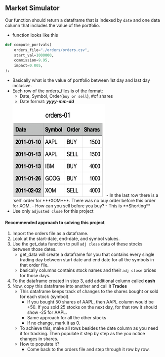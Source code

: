 ## Market Simulator
Our function should return a dataframe that is indexed by `date` and one data column that includes the value of the portfolio.
- function looks like this
```py
def compute_portvals(  		  	   		 	   		  		  		    	 		 		   		 		  
    orders_file="./orders/orders.csv",  		  	   		 	   		  		  		    	 		 		   		 		  
    start_val=1000000,  		  	   		 	   		  		  		    	 		 		   		 		  
    commission=9.95,  		  	   		 	   		  		  		    	 		 		   		 		  
    impact=0.005,  		  	   		 	   		  		  		    	 		 		   		 		  
): 
```
- Basically what is the value of portfolio between 1st day and last day inclusive.
- Each row of the orders_files is of the format:
    - Date, Symbol, Order(`buy or sell`), #of shares 
    - Date format: ***yyyy-mm-dd***<br>
    <img src="image.png" width="300" height="300">
    - In the last row there is a `sell` order for ***XOM***. There was no buy order before this order for XOM.
        - How can you sell before you buy?
            - This is **Shorting**
- Use only `adjusted close` for this project

#### Recommended approach to solving this project
1. Import the orders file as a dataframe.
2. Look at the start-date, end-date, and symbol values.
3. Use the get_data function to pull `adj close` data of these stocks between those dates.
    - get_data will create a dataframe for you that contains every single trading day between start date and end date for all the symbols in that order file.
    - basically columns contains stock names and their `adj close` prices for those days.
4. To the dataframe created in step 3, add additional column called **cash** 
5. Now, copy this dataframe into another and call it **Trades**
    - This dataframe keeps track of changes to the shares bought or sold for each stock (symbol).
        - If you bought 50 shares of AAPL, then AAPL column would be +50. If you sold 25 stocks on the next day, for that row it should show -25 for AAPL. 
        - Same approach for all the other stocks 
        - If no change, mark it as 0.
    - To achieve this, make all rows besides the date column as you need it for tracking. Then populate it step by step as the you notice changes in shares. 
    - How to populate it?
        - Come back to the orders file and step through it row by row. 